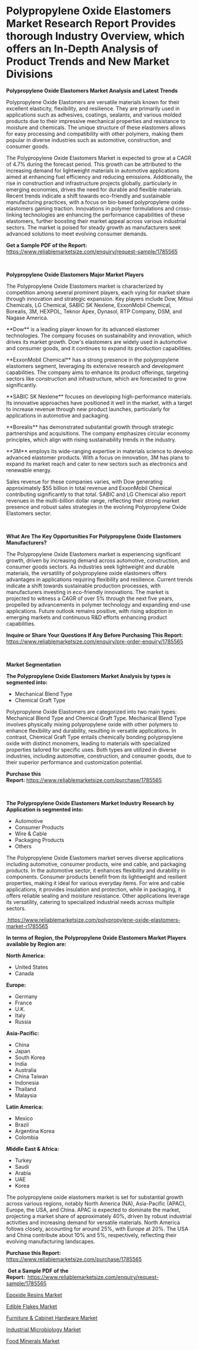 <p><h1>Polypropylene Oxide Elastomers Market Research Report Provides thorough Industry Overview, which offers an In-Depth Analysis of Product Trends and New Market Divisions</h1></p><p><strong>Polypropylene Oxide Elastomers Market Analysis and Latest Trends</strong></p>
<p><p>Polypropylene Oxide Elastomers are versatile materials known for their excellent elasticity, flexibility, and resilience. They are primarily used in applications such as adhesives, coatings, sealants, and various molded products due to their impressive mechanical properties and resistance to moisture and chemicals. The unique structure of these elastomers allows for easy processing and compatibility with other polymers, making them popular in diverse industries such as automotive, construction, and consumer goods.</p><p>The Polypropylene Oxide Elastomers Market is expected to grow at a CAGR of 4.7% during the forecast period. This growth can be attributed to the increasing demand for lightweight materials in automotive applications aimed at enhancing fuel efficiency and reducing emissions. Additionally, the rise in construction and infrastructure projects globally, particularly in emerging economies, drives the need for durable and flexible materials. Recent trends indicate a shift towards eco-friendly and sustainable manufacturing practices, with a focus on bio-based polypropylene oxide elastomers gaining traction. Innovations in polymer formulations and cross-linking technologies are enhancing the performance capabilities of these elastomers, further boosting their market appeal across various industrial sectors. The market is poised for steady growth as manufacturers seek advanced solutions to meet evolving consumer demands.</p></p>
<p><strong>Get a Sample PDF of the Report:&nbsp;</strong> <a href="https://www.reliablemarketsize.com/enquiry/request-sample/1785565?utm_campaign=1170&utm_medium=2&utm_source=Github&utm_content=ia&utm_term=08102024&utm_id=polypropylene-oxide-elastomers">https://www.reliablemarketsize.com/enquiry/request-sample/1785565</a></p>
<p>&nbsp;</p>
<p><strong>Polypropylene Oxide Elastomers Major Market Players</strong></p>
<p><p>The Polypropylene Oxide Elastomers market is characterized by competition among several prominent players, each vying for market share through innovation and strategic expansion. Key players include Dow, Mitsui Chemicals, LG Chemical, SABIC SK Nexlene, ExxonMobil Chemical, Borealis, 3M, HEXPOL, Teknor Apex, Dynasol, RTP Company, DSM, and Nagase America.</p><p>**Dow** is a leading player known for its advanced elastomer technologies. The company focuses on sustainability and innovation, which drives its market growth. Dow's elastomers are widely used in automotive and consumer goods, and it continues to expand its production capabilities.</p><p>**ExxonMobil Chemical** has a strong presence in the polypropylene elastomers segment, leveraging its extensive research and development capabilities. The company aims to enhance its product offerings, targeting sectors like construction and infrastructure, which are forecasted to grow significantly.</p><p>**SABIC SK Nexlene** focuses on developing high-performance materials. Its innovative approaches have positioned it well in the market, with a target to increase revenue through new product launches, particularly for applications in automotive and packaging.</p><p>**Borealis** has demonstrated substantial growth through strategic partnerships and acquisitions. The company emphasizes circular economy principles, which align with rising sustainability trends in the industry.</p><p>**3M** employs its wide-ranging expertise in materials science to develop advanced elastomer products. With a focus on innovation, 3M has plans to expand its market reach and cater to new sectors such as electronics and renewable energy.</p><p>Sales revenue for these companies varies, with Dow generating approximately $55 billion in total revenue and ExxonMobil Chemical contributing significantly to that total. SABIC and LG Chemical also report revenues in the multi-billion dollar range, reflecting their strong market presence and robust sales strategies in the evolving Polypropylene Oxide Elastomers sector.</p></p>
<p>&nbsp;</p>
<p><strong>What Are The Key Opportunities For Polypropylene Oxide Elastomers Manufacturers?</strong></p>
<p><p>The Polypropylene Oxide Elastomers market is experiencing significant growth, driven by increasing demand across automotive, construction, and consumer goods sectors. As industries seek lightweight and durable materials, the versatility of polypropylene oxide elastomers offers advantages in applications requiring flexibility and resilience. Current trends indicate a shift towards sustainable production processes, with manufacturers investing in eco-friendly innovations. The market is projected to witness a CAGR of over 5% through the next five years, propelled by advancements in polymer technology and expanding end-use applications. Future outlook remains positive, with rising adoption in emerging markets and continuous R&D efforts enhancing product capabilities.</p></p>
<p><strong>Inquire or Share Your Questions If Any Before Purchasing This Report:</strong> <a href="https://www.reliablemarketsize.com/enquiry/pre-order-enquiry/1785565?utm_campaign=1170&utm_medium=2&utm_source=Github&utm_content=ia&utm_term=08102024&utm_id=polypropylene-oxide-elastomers">https://www.reliablemarketsize.com/enquiry/pre-order-enquiry/1785565</a></p>
<p>&nbsp;</p>
<p><strong>Market Segmentation</strong></p>
<p><strong>The Polypropylene Oxide Elastomers Market Analysis by types is segmented into:</strong></p>
<p><ul><li>Mechanical Blend Type</li><li>Chemical Graft Type</li></ul></p>
<p><p>Polypropylene Oxide Elastomers are categorized into two main types: Mechanical Blend Type and Chemical Graft Type. Mechanical Blend Type involves physically mixing polypropylene oxide with other polymers to enhance flexibility and durability, resulting in versatile applications. In contrast, Chemical Graft Type entails chemically bonding polypropylene oxide with distinct monomers, leading to materials with specialized properties tailored for specific uses. Both types are utilized in diverse industries, including automotive, construction, and consumer goods, due to their superior performance and customization potential.</p></p>
<p><strong>Purchase this Report:&nbsp;</strong><a href="https://www.reliablemarketsize.com/purchase/1785565?utm_campaign=1170&utm_medium=2&utm_source=Github&utm_content=ia&utm_term=08102024&utm_id=polypropylene-oxide-elastomers">https://www.reliablemarketsize.com/purchase/1785565</a></p>
<p>&nbsp;</p>
<p><strong>The Polypropylene Oxide Elastomers Market Industry Research by Application is segmented into:</strong></p>
<p><ul><li>Automotive</li><li>Consumer Products</li><li>Wire & Cable</li><li>Packaging Products</li><li>Others</li></ul></p>
<p><p>The Polypropylene Oxide Elastomers market serves diverse applications including automotive, consumer products, wire and cable, and packaging products. In the automotive sector, it enhances flexibility and durability in components. Consumer products benefit from its lightweight and resilient properties, making it ideal for various everyday items. For wire and cable applications, it provides insulation and protection, while in packaging, it offers reliable sealing and moisture resistance. Other applications leverage its versatility, catering to specialized industrial needs across multiple sectors.</p></p>
<p><a href="https://www.reliablemarketsize.com/polypropylene-oxide-elastomers-market-r1785565?utm_campaign=1170&utm_medium=2&utm_source=Github&utm_content=ia&utm_term=08102024&utm_id=polypropylene-oxide-elastomers">&nbsp;https://www.reliablemarketsize.com/polypropylene-oxide-elastomers-market-r1785565</a></p>
<p><strong>In terms of Region, the Polypropylene Oxide Elastomers Market Players available by Region are:</strong></p>
<p>
    <p> <strong> North America: </strong>
        <ul>
            <li>United States</li>
            <li>Canada</li>
        </ul>
        </p> 
    <p> <strong> Europe: </strong>
        <ul>
            <li>Germany</li>
            <li>France</li>
            <li>U.K.</li>
            <li>Italy</li>
            <li>Russia</li>
        </ul>
        </p> 
    <p> <strong> Asia-Pacific: </strong>
        <ul>
            <li>China</li>
            <li>Japan</li>
            <li>South Korea</li>
            <li>India</li>
            <li>Australia</li>
            <li>China Taiwan</li>
            <li>Indonesia</li>
            <li>Thailand</li>
            <li>Malaysia</li>
        </ul>
        </p> 
    <p> <strong> Latin America: </strong>
        <ul>
            <li>Mexico</li>
            <li>Brazil</li>
            <li>Argentina Korea</li>
            <li>Colombia</li>
        </ul>
        </p> 
    <p> <strong> Middle East & Africa: </strong>
        <ul>
            <li>Turkey</li>
            <li>Saudi</li>
            <li>Arabia</li>
            <li>UAE</li>
            <li>Korea</li>
        </ul>
    </p>
    </p>
<p><p>The polypropylene oxide elastomers market is set for substantial growth across various regions, notably North America (NA), Asia-Pacific (APAC), Europe, the USA, and China. APAC is expected to dominate the market, projecting a market share of approximately 40%, driven by robust industrial activities and increasing demand for versatile materials. North America follows closely, accounting for around 25%, with Europe at 20%. The USA and China contribute about 10% and 5%, respectively, reflecting their evolving manufacturing landscapes.</p></p>
<p><strong>Purchase this Report: </strong><a href="https://www.reliablemarketsize.com/purchase/1785565?utm_campaign=1170&utm_medium=2&utm_source=Github&utm_content=ia&utm_term=08102024&utm_id=polypropylene-oxide-elastomers">https://www.reliablemarketsize.com/purchase/1785565</a></p>
<p>&nbsp;<strong>Get a Sample PDF of the Report:&nbsp;&nbsp;</strong><a href="https://www.reliablemarketsize.com/enquiry/request-sample/1785565?utm_campaign=1170&utm_medium=2&utm_source=Github&utm_content=ia&utm_term=08102024&utm_id=polypropylene-oxide-elastomers">https://www.reliablemarketsize.com/enquiry/request-sample/1785565</a></p>
<p><strong></strong></p>
<p><p><a href="https://www.linkedin.com/pulse/epoxide-resins-market-trends-strategic-insights-2024-2031-sentiq-xtpve?utm_campaign=1170&utm_medium=2&utm_source=Github&utm_content=ia&utm_term=08102024&utm_id=polypropylene-oxide-elastomers">Epoxide Resins Market</a></p><p><a href="https://issuu.com/reportprime-2/docs/edible-flakes-market-size-2030.pptx_717c8f23a76434?utm_campaign=1170&utm_medium=2&utm_source=Github&utm_content=ia&utm_term=08102024&utm_id=polypropylene-oxide-elastomers">Edible Flakes Market</a></p><p><a href="https://github.com/birroctaymonyj/Market-Research-Report-List-1/blob/main/furniture-cabinet-hardware-market.md?utm_campaign=1170&utm_medium=2&utm_source=Github&utm_content=ia&utm_term=08102024&utm_id=polypropylene-oxide-elastomers">Furniture & Cabinet Hardware Market</a></p><p><a href="https://www.linkedin.com/pulse/emerging-trends-industrial-microbiology-market-global-outlook-bjioc?utm_campaign=1170&utm_medium=2&utm_source=Github&utm_content=ia&utm_term=08102024&utm_id=polypropylene-oxide-elastomers">Industrial Microbiology Market</a></p><p><a href="https://issuu.com/reportprime-2/docs/food-minerals-market-size-2030.pptx_aa6eda731b38c8?utm_campaign=1170&utm_medium=2&utm_source=Github&utm_content=ia&utm_term=08102024&utm_id=polypropylene-oxide-elastomers">Food Minerals Market</a></p></p>